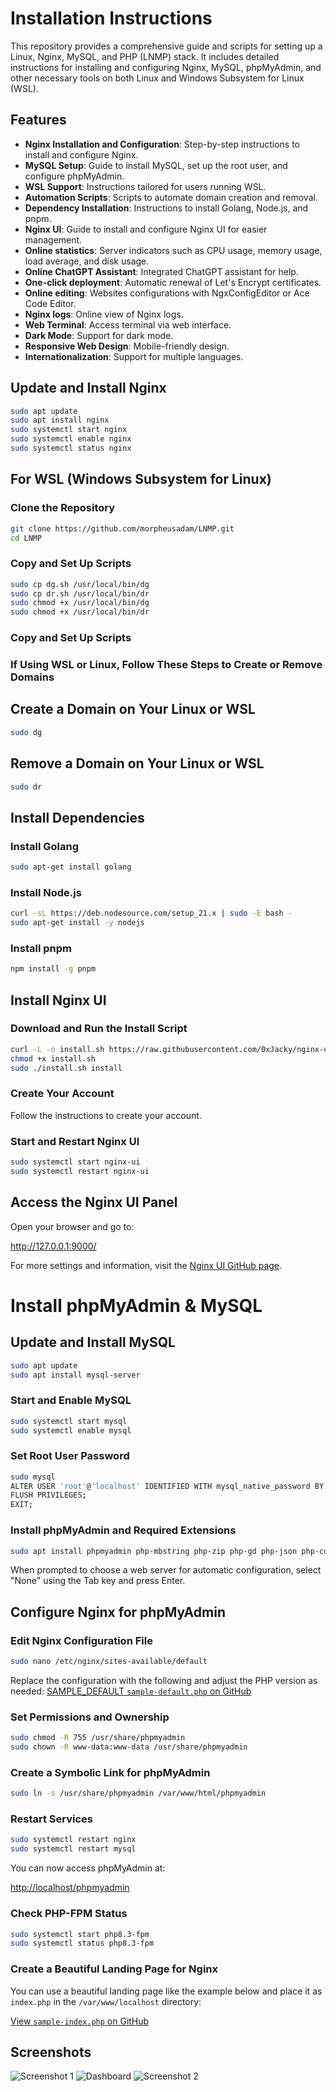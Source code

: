 # Installation Instructions
This repository provides a comprehensive guide and scripts for setting up a Linux, Nginx, MySQL, and PHP (LNMP) stack. It includes detailed instructions for installing and configuring Nginx, MySQL, phpMyAdmin, and other necessary tools on both Linux and Windows Subsystem for Linux (WSL).

## Features

- **Nginx Installation and Configuration**: Step-by-step instructions to install and configure Nginx.
- **MySQL Setup**: Guide to install MySQL, set up the root user, and configure phpMyAdmin.
- **WSL Support**: Instructions tailored for users running WSL.
- **Automation Scripts**: Scripts to automate domain creation and removal.
- **Dependency Installation**: Instructions to install Golang, Node.js, and pnpm.
- **Nginx UI**: Guide to install and configure Nginx UI for easier management.
- **Online statistics**: Server indicators such as CPU usage, memory usage, load average, and disk usage.
- **Online ChatGPT Assistant**: Integrated ChatGPT assistant for help.
- **One-click deployment**: Automatic renewal of Let's Encrypt certificates.
- **Online editing**: Websites configurations with NgxConfigEditor or Ace Code Editor.
- **Nginx logs**: Online view of Nginx logs.
- **Web Terminal**: Access terminal via web interface.
- **Dark Mode**: Support for dark mode.
- **Responsive Web Design**: Mobile-friendly design.
- **Internationalization**: Support for multiple languages.


## Update and Install Nginx

```bash
sudo apt update
sudo apt install nginx
sudo systemctl start nginx
sudo systemctl enable nginx
sudo systemctl status nginx
```

## For WSL (Windows Subsystem for Linux)

### Clone the Repository

```bash
git clone https://github.com/morpheusadam/LNMP.git
cd LNMP
```

### Copy and Set Up Scripts

```bash
sudo cp dg.sh /usr/local/bin/dg
sudo cp dr.sh /usr/local/bin/dr
sudo chmod +x /usr/local/bin/dg
sudo chmod +x /usr/local/bin/dr
```
### Copy and Set Up Scripts

### If Using WSL or Linux, Follow These Steps to Create or Remove Domains
## Create a Domain on Your Linux or WSL

```bash
sudo dg
```

## Remove a Domain on Your Linux or WSL

```bash
sudo dr
```


## Install Dependencies

### Install Golang

```bash
sudo apt-get install golang
```
### Install Node.js

```bash
curl -sL https://deb.nodesource.com/setup_21.x | sudo -E bash -
sudo apt-get install -y nodejs
```

### Install pnpm

```bash
npm install -g pnpm
```


## Install Nginx UI

### Download and Run the Install Script
```bash
curl -L -o install.sh https://raw.githubusercontent.com/0xJacky/nginx-ui/master/install.sh
chmod +x install.sh
sudo ./install.sh install
```

### Create Your Account
Follow the instructions to create your account.

### Start and Restart Nginx UI
```bash
sudo systemctl start nginx-ui
sudo systemctl restart nginx-ui
```

## Access the Nginx UI Panel
Open your browser and go to:

http://127.0.0.1:9000/

For more settings and information, visit the [Nginx UI GitHub page](https://github.com/0xJacky/nginx-ui).



# Install phpMyAdmin & MySQL

## Update and Install MySQL

```bash
sudo apt update
sudo apt install mysql-server
```
### Start and Enable MySQL

```bash
sudo systemctl start mysql
sudo systemctl enable mysql
```
### Set Root User Password

```bash
sudo mysql
ALTER USER 'root'@'localhost' IDENTIFIED WITH mysql_native_password BY 'root';
FLUSH PRIVILEGES;
EXIT;
```

### Install phpMyAdmin and Required Extensions

```bash
sudo apt install phpmyadmin php-mbstring php-zip php-gd php-json php-curl
```


When prompted to choose a web server for automatic configuration, select "None" using the Tab key and press Enter.

## Configure Nginx for phpMyAdmin

### Edit Nginx Configuration File

```bash
sudo nano /etc/nginx/sites-available/default
```


Replace the configuration with the following and adjust the PHP version as needed:
[SAMPLE_DEFAULT `sample-default.php` on GitHub](https://github.com/morpheusadam/LNMP/blob/main/var/www/localhost/sample-default.php)


### Set Permissions and Ownership

```bash
sudo chmod -R 755 /usr/share/phpmyadmin
sudo chown -R www-data:www-data /usr/share/phpmyadmin

```

### Create a Symbolic Link for phpMyAdmin
```bash
sudo ln -s /usr/share/phpmyadmin /var/www/html/phpmyadmin
```

### Restart Services

```bash
sudo systemctl restart nginx
sudo systemctl restart mysql
```


You can now access phpMyAdmin at:

[http://localhost/phpmyadmin](http://localhost/phpmyadmin)

### Check PHP-FPM Status

```bash
sudo systemctl start php8.3-fpm
sudo systemctl status php8.3-fpm
```

### Create a Beautiful Landing Page for Nginx

You can use a beautiful landing page like the example below and place it as `index.php` in the `/var/www/localhost` directory:

[View `sample-index.php` on GitHub](https://github.com/morpheusadam/LNMP/blob/main/var/www/localhost/sample-index.php)








## Screenshots

![Screenshot 1](images/1.png)
![Dashboard](images/dashboard_en.png)
![Screenshot 2](images/2.png)